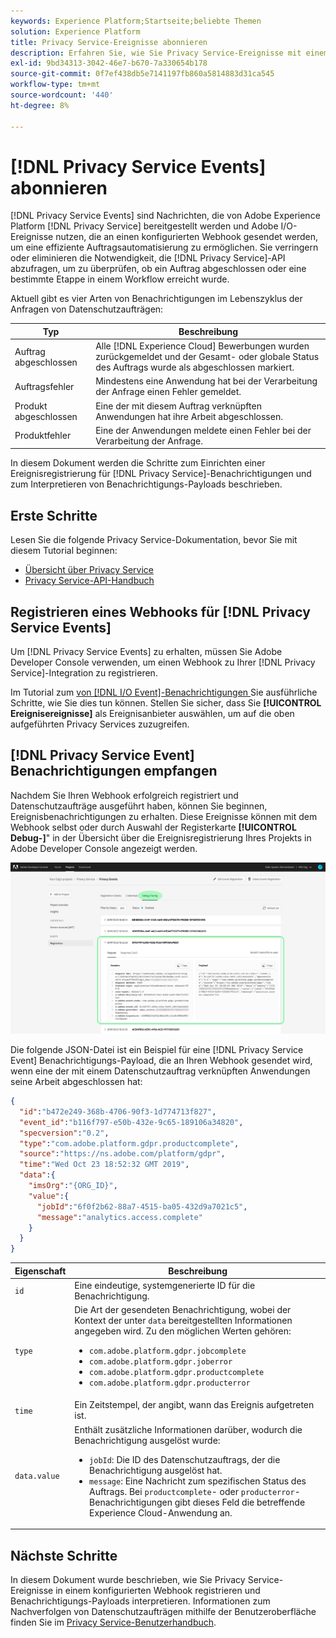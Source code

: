 ```yaml
---
keywords: Experience Platform;Startseite;beliebte Themen
solution: Experience Platform
title: Privacy Service-Ereignisse abonnieren
description: Erfahren Sie, wie Sie Privacy Service-Ereignisse mit einem vorkonfigurierten Webhook abonnieren.
exl-id: 9bd34313-3042-46e7-b670-7a330654b178
source-git-commit: 0f7ef438db5e7141197fb860a5814883d31ca545
workflow-type: tm+mt
source-wordcount: '440'
ht-degree: 8%

---
```


# [!DNL Privacy Service Events] abonnieren

[!DNL Privacy Service Events] sind Nachrichten, die von Adobe Experience Platform [!DNL Privacy Service] bereitgestellt werden und Adobe I/O-Ereignisse nutzen, die an einen konfigurierten Webhook gesendet werden, um eine effiziente Auftragsautomatisierung zu ermöglichen. Sie verringern oder eliminieren die Notwendigkeit, die [!DNL Privacy Service]-API abzufragen, um zu überprüfen, ob ein Auftrag abgeschlossen oder eine bestimmte Etappe in einem Workflow erreicht wurde.

Aktuell gibt es vier Arten von Benachrichtigungen im Lebenszyklus der Anfragen von Datenschutzaufträgen:

| Typ | Beschreibung |
| --- | --- |
| Auftrag abgeschlossen | Alle [!DNL Experience Cloud] Bewerbungen wurden zurückgemeldet und der Gesamt- oder globale Status des Auftrags wurde als abgeschlossen markiert. |
| Auftragsfehler | Mindestens eine Anwendung hat bei der Verarbeitung der Anfrage einen Fehler gemeldet. |
| Produkt abgeschlossen | Eine der mit diesem Auftrag verknüpften Anwendungen hat ihre Arbeit abgeschlossen. |
| Produktfehler | Eine der Anwendungen meldete einen Fehler bei der Verarbeitung der Anfrage. |

In diesem Dokument werden die Schritte zum Einrichten einer Ereignisregistrierung für [!DNL Privacy Service]-Benachrichtigungen und zum Interpretieren von Benachrichtigungs-Payloads beschrieben.

## Erste Schritte

Lesen Sie die folgende Privacy Service-Dokumentation, bevor Sie mit diesem Tutorial beginnen:

* [Übersicht über Privacy Service](./home.md)
* [Privacy Service-API-Handbuch](./api/overview.md)

## Registrieren eines Webhooks für [!DNL Privacy Service Events]

Um [!DNL Privacy Service Events] zu erhalten, müssen Sie Adobe Developer Console verwenden, um einen Webhook zu Ihrer [!DNL Privacy Service]-Integration zu registrieren.

Im Tutorial zum [ von [!DNL I/O Event]-Benachrichtigungen ](../observability/alerts/subscribe.md) Sie ausführliche Schritte, wie Sie dies tun können. Stellen Sie sicher, dass Sie **[!UICONTROL Ereignisereignisse]** als Ereignisanbieter auswählen, um auf die oben aufgeführten Privacy Services zuzugreifen.

## [!DNL Privacy Service Event] Benachrichtigungen empfangen

Nachdem Sie Ihren Webhook erfolgreich registriert und Datenschutzaufträge ausgeführt haben, können Sie beginnen, Ereignisbenachrichtigungen zu erhalten. Diese Ereignisse können mit dem Webhook selbst oder durch Auswahl der Registerkarte **[!UICONTROL Debug-]**&quot; in der Übersicht über die Ereignisregistrierung Ihres Projekts in Adobe Developer Console angezeigt werden.

![](images/privacy-events/debug-tracing.png)

Die folgende JSON-Datei ist ein Beispiel für eine [!DNL Privacy Service Event] Benachrichtigungs-Payload, die an Ihren Webhook gesendet wird, wenn eine der mit einem Datenschutzauftrag verknüpften Anwendungen seine Arbeit abgeschlossen hat:

```json
{
  "id":"b472e249-368b-4706-90f3-1d774713f827",
  "event_id":"b116f797-e50b-432e-9c65-189106a34820",
  "specversion":"0.2",
  "type":"com.adobe.platform.gdpr.productcomplete",
  "source":"https://ns.adobe.com/platform/gdpr",
  "time":"Wed Oct 23 18:52:32 GMT 2019",
  "data":{
    "imsOrg":"{ORG_ID}",
    "value":{
      "jobId":"6f0f2b62-88a7-4515-ba05-432d9a7021c5",
      "message":"analytics.access.complete"
    }
  }
}
```

| Eigenschaft | Beschreibung |
| --- | --- |
| `id` | Eine eindeutige, systemgenerierte ID für die Benachrichtigung. |
| `type` | Die Art der gesendeten Benachrichtigung, wobei der Kontext der unter `data` bereitgestellten Informationen angegeben wird. Zu den möglichen Werten gehören: <ul><li>`com.adobe.platform.gdpr.jobcomplete`</li><li>`com.adobe.platform.gdpr.joberror`</li><li>`com.adobe.platform.gdpr.productcomplete`</li><li>`com.adobe.platform.gdpr.producterror`</li></ul> |
| `time` | Ein Zeitstempel, der angibt, wann das Ereignis aufgetreten ist. |
| `data.value` | Enthält zusätzliche Informationen darüber, wodurch die Benachrichtigung ausgelöst wurde: <ul><li>`jobId`: Die ID des Datenschutzauftrags, der die Benachrichtigung ausgelöst hat.</li><li>`message`: Eine Nachricht zum spezifischen Status des Auftrags. Bei `productcomplete`- oder `producterror`-Benachrichtigungen gibt dieses Feld die betreffende Experience Cloud-Anwendung an.</li></ul> |

## Nächste Schritte

In diesem Dokument wurde beschrieben, wie Sie Privacy Service-Ereignisse in einem konfigurierten Webhook registrieren und Benachrichtigungs-Payloads interpretieren. Informationen zum Nachverfolgen von Datenschutzaufträgen mithilfe der Benutzeroberfläche finden Sie im [Privacy Service-Benutzerhandbuch](./ui/user-guide.md).
